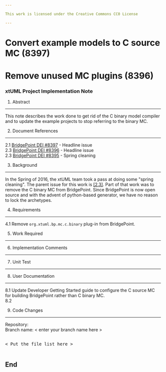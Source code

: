 ```yaml
---

This work is licensed under the Creative Commons CC0 License

---
```


# Convert example models to C source MC (8397)
# Remove unused MC plugins (8396)
### xtUML Project Implementation Note


1. Abstract
-----------
This note describes the work done to get rid of the C binary model compiler and
to update the example projects to stop referring to the binary MC.  

2. Document References
----------------------
<a id="2.1"></a>2.1 [BridgePoint DEI #8397](https://support.onefact.net/issues/8397) - Headline issue  
<a id="2.2"></a>2.3 [BridgePoint DEI #8396](https://support.onefact.net/issues/8396) - Headline issue  
<a id="2.3"></a>2.3 [BridgePoint DEI #8395](https://support.onefact.net/issues/8395) - Spring cleaning  

3. Background
-------------
In the Spring of 2016, the xtUML team took a pass at doing some "spring 
cleaning".  The parent issue for this work is [[2.3]](#2.3).  Part of that work 
was to remove the C binary MC from BridgePoint.  Since BridgePoint is now 
open source and with the advent of python-based generator, we have no reason to 
lock the archetypes. 

4. Requirements
---------------
4.1  Remove `org.xtuml.bp.mc.c.binary` plug-in from BridgePoint.  

5. Work Required
----------------

6. Implementation Comments
--------------------------

7. Unit Test
------------

8. User Documentation
---------------------
8.1  Update Developer Getting Started guide to configure the C source MC for 
  building BridgePoint rather than C binary MC.  
8.2   

9. Code Changes
---------------
Repository: <repo>  
Branch name: < enter your branch name here >  

<pre>

< Put the file list here >

</pre>

End
---

